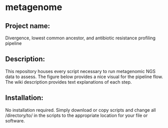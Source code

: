 # metagenome
## **Project name:** 
 Divergence, lowest common ancestor, and antibiotic resistance profiling pipeline
## **Description:** 
This repository houses every script necessary to run metagenomic NGS data to assess. The figure below provides a nice visual for the pipeline flow. The wiki description provides text explanations of each step.
## **Installation:**
No installation required. Simply download or copy scripts and change all /directory/to/ in the scripts to the appropriate location for your file or software.
